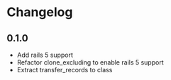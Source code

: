 # Changelog

## 0.1.0

* Add rails 5 support
* Refactor clone_excluding to enable rails 5 support
* Extract transfer_records to class
